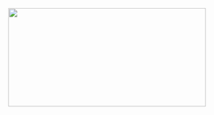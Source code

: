 <img src="https://github.com/lchyeon0123/kairos_project/assets/99176235/dece3a34-74e5-44a5-93a2-a7fa9253fda2" width="400" height="200">
